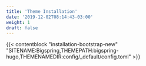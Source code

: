 ```yaml
---
title: 'Theme Installation'
date: '2019-12-02T08:14:43-03:00'
weight: 1
draft: false
---
```


{{< contentblock "installation-bootstrap-new" "SITENAME:Bigspring,THEMEPATH:bigspring-hugo,THEMENAMEDIR:config/_default/config.toml" >}}
